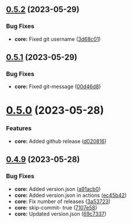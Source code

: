 ## [0.5.2](https://github.com/Yogi-Vishwas/EC2-CDKTF-TS/compare/0.5.1...0.5.2) (2023-05-29)


### Bug Fixes

* **core:** Fixed git username ([3d68c01](https://github.com/Yogi-Vishwas/EC2-CDKTF-TS/commit/3d68c0193def625cfc503bf4b451e88ebe1933f7))



## [0.5.1](https://github.com/Yogi-Vishwas/EC2-CDKTF-TS/compare/0.5.0...0.5.1) (2023-05-29)


### Bug Fixes

* **core:** Fixed git-message ([00d46d8](https://github.com/Yogi-Vishwas/EC2-CDKTF-TS/commit/00d46d8a48c7e0e1bb2fa185b851cccba720ba7d))



# [0.5.0](https://github.com/Yogi-Vishwas/EC2-CDKTF-TS/compare/0.4.9...0.5.0) (2023-05-28)


### Features

* **core:** Added github release ([d020816](https://github.com/Yogi-Vishwas/EC2-CDKTF-TS/commit/d0208163d474cdfa55d18e57ff81592dc98f0b0f))



## [0.4.9](https://github.com/Yogi-Vishwas/EC2-CDKTF-TS/compare/0.4.8...0.4.9) (2023-05-28)


### Bug Fixes

* **core:** Added version.json ([a91acb0](https://github.com/Yogi-Vishwas/EC2-CDKTF-TS/commit/a91acb0cb8d8586ac906fef7e8a05c8c3dec0348))
* **core:** Added version.json in actions ([ec45b42](https://github.com/Yogi-Vishwas/EC2-CDKTF-TS/commit/ec45b42ce33154a378a8ee097cffcbc4afbd8c10))
* **core:** Fix number of releases ([3a53723](https://github.com/Yogi-Vishwas/EC2-CDKTF-TS/commit/3a5372399a2d0ec8b3e9cd00ca0fadb7a8cf8787))
* **core:** skip-commit- true ([7107e58](https://github.com/Yogi-Vishwas/EC2-CDKTF-TS/commit/7107e5825107f6d7dfcf59913310c136959f056a))
* **core:** Updated version.json ([69c7337](https://github.com/Yogi-Vishwas/EC2-CDKTF-TS/commit/69c7337a3dc05e9309134e64e1bd018768395ee8))



